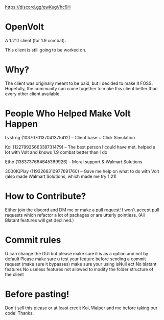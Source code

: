 https://discord.gg/qwKegVhc9H
# OpenVolt

A 1.21.1 client (for 1.9 combat).

This client is still going to be worked on.

# Why?

The client was originally meant to be paid, but I decided to make it FOSS. Hopefully, the community can come together to make this client better than every other client available.

# People Who Helped Make Volt Happen

Lvstrng (1037070137041375412) – Client base + Click Simulation

Koi (1227992566339731479) – The best person I could have met, helped a lot with Volt and knows 1.9 combat better than I do

Etho (1383737664645369926) – Moral support & Walmart Solutions

3000IQPlay (1193266310977691760) – Gave me help on what to do with Volt (also made Walmart Solutions, which made me try 1.21)

# How to Contribute? 
Either join the discord and DM me or make a pull request!
I won't accept pull requests which refactor a lot of packages or are utterly pointless.
(All Blatant features will get declined.)

# Commit rules

 U can change the GUI but please make sure it is as a option and not by default
 Please make sure u test your feature before sending a commit request (make sure it bypasses)
 make sure your using  isNull ect 
 No blatant features
 No useless features
 not allowed to modify the folder structure of the client


# Before pasting!

Don't sell this please or at least credit Koi, Walper and me before taking our code! Thanks.
